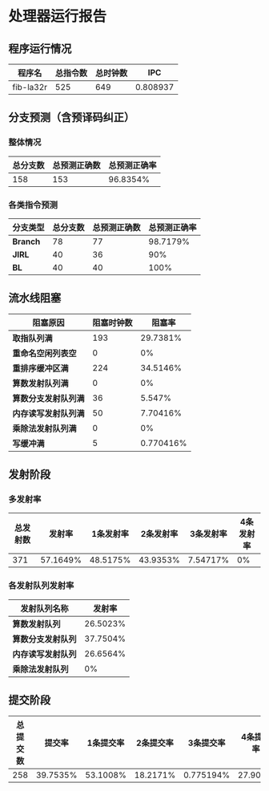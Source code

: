 # 处理器运行报告
## 程序运行情况
|程序名|总指令数|总时钟数|IPC|
|---|---|---|---|
|fib-la32r|525|649|0.808937|

## 分支预测（含预译码纠正）
### 整体情况
|总分支数|总预测正确数|总预测正确率|
|---|---|---|
|158|153|96.8354%|

### 各类指令预测
|分支类型|总分支数|总预测正确数|总预测正确率|
|---|---|---|---|
|**Branch**| 78 | 77 | 98.7179%|
|**JIRL**| 40 | 36 | 90%|
|**BL**| 40 | 40 | 100%|

## 流水线阻塞
|阻塞原因|阻塞时钟数|阻塞率|
|---|---|---|
|**取指队列满**| 193 | 29.7381%|
|**重命名空闲列表空**|0 | 0%|
|**重排序缓冲区满**|224 | 34.5146%|
|**算数发射队列满**|0 | 0%|
|**算数分支发射队列满**|36 | 5.547%|
|**内存读写发射队列满**|50 | 7.70416%|
|**乘除法发射队列满**|0 | 0%|
|**写缓冲满**|5 | 0.770416%|

## 发射阶段
### 多发射率
|总发射数|发射率|1条发射率|2条发射率|3条发射率|4条发射率|
|---|---|---|---|---|---|
|371|57.1649%|48.5175%|43.9353%|7.54717%|0%|

### 各发射队列发射率
|发射队列名称|发射率|
|---|---|
|**算数发射队列**|26.5023%|
|**算数分支发射队列**|37.7504%|
|**内存读写发射队列**|26.6564%|
|**乘除法发射队列**|0%|

## 提交阶段
|总提交数|提交率|1条提交率|2条提交率|3条提交率|4条提交率|
|---|---|---|---|---|---|
|258|39.7535%|53.1008%|18.2171%|0.775194%|27.907%|
